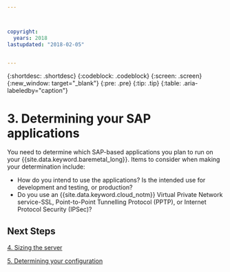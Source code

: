 ```yaml
---



copyright:
  years: 2018
lastupdated: "2018-02-05"


---
```


{:shortdesc: .shortdesc}
{:codeblock: .codeblock}
{:screen: .screen}
{:new_window: target="_blank"}
{:pre: .pre}
{:tip: .tip}
{:table: .aria-labeledby="caption"}


# 3. Determining your SAP applications

You need to determine which SAP-based applications you plan to run on your {{site.data.keyword.baremetal_long}}. Items to consider when making your determination include:

  * How do you intend to use the applications? Is the intended use for development and testing, or production?
  * Do you use an {{site.data.keyword.cloud_notm}} Virtual Private Network service-SSL, Point-to-Point Tunnelling Protocol (PPTP), or Internet Protocol Security (IPSec)?
  
## Next Steps

  [4. Sizing the server](/docs/infrastructure/sap-hana/hana-size-server.html)
  
  [5. Determining your configuration](/docs/infrastructure/sap-hana/hana-determine-configuration.html)
